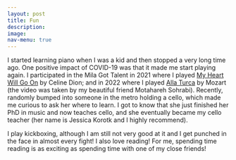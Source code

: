 ```yaml
---
layout: post
title: Fun
description: 
image: 
nav-menu: true
---
```


I started learning piano when I was a kid and then stopped a very long time ago. One positive impact of COVID-19 was that it made me start playing again. I participated in the Mila Got Talent in 2021 where I  played <a href="https://drive.google.com/file/d/1qAO4XGsoHRJ6J7iyfh8owQkvXP2dk2p1/view?usp=sharing">My Heart Will Go On</a> by Celine Dion; and in 2022 where I played <a href="https://drive.google.com/file/d/1Kqf-kE5VoTM-59JaC0gZvcaF9gjIzFaJ/view?usp=sharing">Alla Turca</a> by Mozart (the video was taken by my beautiful friend Motahareh Sohrabi). Recently, randomly bumped into someone in the metro holding a cello, which made me curious to ask her where to learn. I got to know that she just finished her PhD in music and now teaches cello, and she eventually became my cello teacher (her name is Jessica Korotk and I highly recommend). 

I play kickboxing, although I am still not very good at it and I get punched in the face in almost every fight! I also love reading! For me, spending time reading is as exciting as spending time with one of my close friends!




